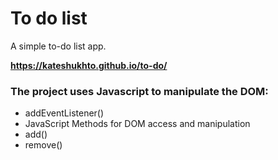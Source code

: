 # To do list

A simple to-do list app. 

**https://kateshukhto.github.io/to-do/**

### The project uses Javascript to manipulate the DOM:
- addEventListener()
- JavaScript Methods for DOM access and manipulation
- add()
- remove()
